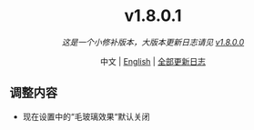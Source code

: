 ﻿<h1 align="center">v1.8.0.1</h1>

<div align="center">

*这是一个小修补版本，大版本更新日志请见 [v1.8.0.0](v1.8.0.0.md)*

中文 | [English](../en/v1.8.0.1.md) | [全部更新日志](../../ChangeLog.md)

</div>

## 调整内容

- 现在设置中的“毛玻璃效果“默认关闭